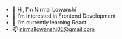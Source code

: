 - 👋 Hi, I’m Nirmal Lowanshi
- 👀 I’m interested in Frontend Development
- 🌱 I’m currently learning React
- 📫 nirmallowanshi05@gmail.com

<!---
nirmallowanshi/nirmallowanshi is a ✨ special ✨ repository because its `README.md` (this file) appears on your GitHub profile.
You can click the Preview link to take a look at your changes.
--->

